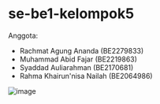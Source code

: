 # se-be1-kelompok5

Anggota:
- Rachmat Agung Ananda      (BE2279833)
- Muhammad Abid Fajar       (BE2219863)
- Syaddad Auliarahman       (BE2170681)
- Rahma Khairun'nisa Nailah (BE2064986)

![image](https://user-images.githubusercontent.com/69112136/158063708-39800ac9-f4ce-4486-8eb5-82f573d6c73e.png)
